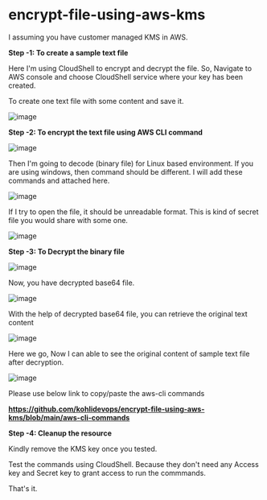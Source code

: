 # encrypt-file-using-aws-kms

I assuming you have customer managed KMS in AWS.

**Step -1: To create a sample text file**

Here I'm using CloudShell to encrypt and decrypt the file. So, Navigate to AWS console and choose CloudShell service where your key has been created.

To create one text file with some content and save it.

![image](https://github.com/kohlidevops/encrypt-file-using-aws-kms/assets/100069489/010d8542-14a0-4ca6-ae6f-46e4b56b6ae7)

**Step -2: To encrypt the text file using AWS CLI command**

![image](https://github.com/kohlidevops/encrypt-file-using-aws-kms/assets/100069489/3be6468a-ef75-4f4d-b613-2af843d511a3)

Then I'm going to decode (binary file) for Linux based environment. If you are using windows, then command should be different. I will add these commands and attached here.

![image](https://github.com/kohlidevops/encrypt-file-using-aws-kms/assets/100069489/b56ba266-1670-40a3-816a-6177c525783b)

If I try to open the file, it should be unreadable format. This is kind of secret file you would share with some one.

![image](https://github.com/kohlidevops/encrypt-file-using-aws-kms/assets/100069489/9590bc88-a4d0-48c8-91e5-1c1692427038)

**Step -3: To Decrypt the binary file**

![image](https://github.com/kohlidevops/encrypt-file-using-aws-kms/assets/100069489/59fbe97b-2e78-429e-9ae5-30f7d7f237af)

Now, you have decrypted base64 file.

![image](https://github.com/kohlidevops/encrypt-file-using-aws-kms/assets/100069489/ae0edbcb-31b6-4e0c-a8c7-2844180debf0)

With the help of decrypted base64 file, you can retrieve the original text content

![image](https://github.com/kohlidevops/encrypt-file-using-aws-kms/assets/100069489/c3d9d23e-876d-4a4d-8979-a31346cb2210)

Here we go, Now I can able to see the original content of sample text file after decryption.

![image](https://github.com/kohlidevops/encrypt-file-using-aws-kms/assets/100069489/449c6f71-8950-45bc-aeaa-d46a3c7bb505)

Please use below link to copy/paste the aws-cli commands

**https://github.com/kohlidevops/encrypt-file-using-aws-kms/blob/main/aws-cli-commands**

**Step -4: Cleanup the resource**

Kindly remove the KMS key once you tested. 

Test the commands using CloudShell. Because they don't need any Access key and Secret key to grant access to run the commmands.

That's it.









